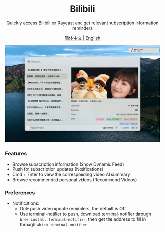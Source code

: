 <div align="center">
 <H1>Bilibili</H1>
 <p>Quickly access Bilibili on Raycast and get relevant subscription information reminders</p>
   <p>
    <a href="https://github.com/Fatpandac/Raycast-Bilibili/blob/main/README-zh.md">简体中文</a> | <a href="https://github.com/Fatpandac/Raycast-Bilibili/blob/main/README.md">English</a>
  </p>
</div>

![Bilibili](./metadata/bilibili-1.png)

### Features

- Browse subscription information (Show Dynamic Feed)
- Push for subscription updates (Notifications)
- Cmd + Enter to view the corresponding video AI summary
- Browse recommended personal videos (Recommend Videos)

### Preferences

- Notifications:
	- Only push video update reminders, the default is Off
	- Use terminal-notifier to push, download terminal-notifier through `brew install terminal-notifier`, then get the address to fill in through `which terminal-notifier`
